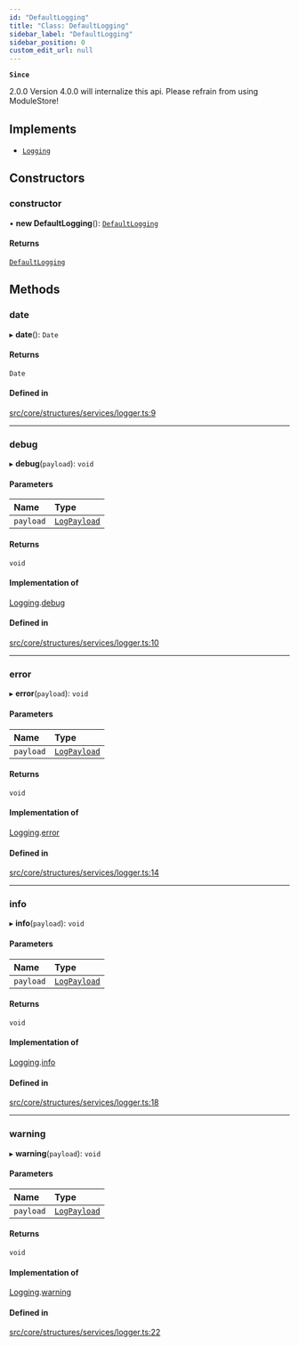 ```yaml
---
id: "DefaultLogging"
title: "Class: DefaultLogging"
sidebar_label: "DefaultLogging"
sidebar_position: 0
custom_edit_url: null
---
```


**`Since`**

2.0.0
Version 4.0.0 will internalize this api. Please refrain from using ModuleStore!

## Implements

- [`Logging`](../interfaces/Logging.md)

## Constructors

### constructor

• **new DefaultLogging**(): [`DefaultLogging`](DefaultLogging.md)

#### Returns

[`DefaultLogging`](DefaultLogging.md)

## Methods

### date

▸ **date**(): `Date`

#### Returns

`Date`

#### Defined in

[src/core/structures/services/logger.ts:9](https://github.com/sern-handler/handler/blob/2106522/src/core/structures/services/logger.ts#L9)

___

### debug

▸ **debug**(`payload`): `void`

#### Parameters

| Name | Type |
| :------ | :------ |
| `payload` | [`LogPayload`](../modules.md#logpayload) |

#### Returns

`void`

#### Implementation of

[Logging](../interfaces/Logging.md).[debug](../interfaces/Logging.md#debug)

#### Defined in

[src/core/structures/services/logger.ts:10](https://github.com/sern-handler/handler/blob/2106522/src/core/structures/services/logger.ts#L10)

___

### error

▸ **error**(`payload`): `void`

#### Parameters

| Name | Type |
| :------ | :------ |
| `payload` | [`LogPayload`](../modules.md#logpayload) |

#### Returns

`void`

#### Implementation of

[Logging](../interfaces/Logging.md).[error](../interfaces/Logging.md#error)

#### Defined in

[src/core/structures/services/logger.ts:14](https://github.com/sern-handler/handler/blob/2106522/src/core/structures/services/logger.ts#L14)

___

### info

▸ **info**(`payload`): `void`

#### Parameters

| Name | Type |
| :------ | :------ |
| `payload` | [`LogPayload`](../modules.md#logpayload) |

#### Returns

`void`

#### Implementation of

[Logging](../interfaces/Logging.md).[info](../interfaces/Logging.md#info)

#### Defined in

[src/core/structures/services/logger.ts:18](https://github.com/sern-handler/handler/blob/2106522/src/core/structures/services/logger.ts#L18)

___

### warning

▸ **warning**(`payload`): `void`

#### Parameters

| Name | Type |
| :------ | :------ |
| `payload` | [`LogPayload`](../modules.md#logpayload) |

#### Returns

`void`

#### Implementation of

[Logging](../interfaces/Logging.md).[warning](../interfaces/Logging.md#warning)

#### Defined in

[src/core/structures/services/logger.ts:22](https://github.com/sern-handler/handler/blob/2106522/src/core/structures/services/logger.ts#L22)
